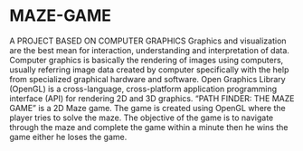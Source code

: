 # MAZE-GAME
A PROJECT BASED ON COMPUTER GRAPHICS 
Graphics and visualization are the best mean for interaction, understanding and interpretation of data. 
Computer graphics is basically the rendering of images using computers, usually referring image data created by computer specifically with the help from specialized graphical hardware and software.
Open Graphics Library (OpenGL) is a cross-language, cross-platform application programming interface (API) for rendering 2D and 3D graphics.
“PATH FINDER: THE MAZE GAME” is a 2D Maze game. The game is created using OpenGL where the player tries to solve the maze.
The objective of the game is to navigate through the maze and complete the game within a minute then he wins the game either he loses the game.
